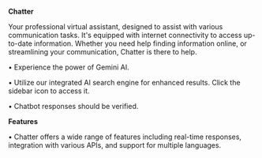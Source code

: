 ﻿**Chatter**

Your professional virtual assistant, designed to assist with various communication tasks. It's equipped with internet connectivity to access up-to-date information. Whether you need help finding information online, or streamlining your communication, Chatter is there to help.

• Experience the power of Gemini AI.

• Utilize our integrated AI search engine for enhanced results. Click the sidebar icon to access it.

• Chatbot responses should be verified.

**Features**

• Chatter offers a wide range of features including real-time responses, integration with various APIs, and support for multiple languages.

